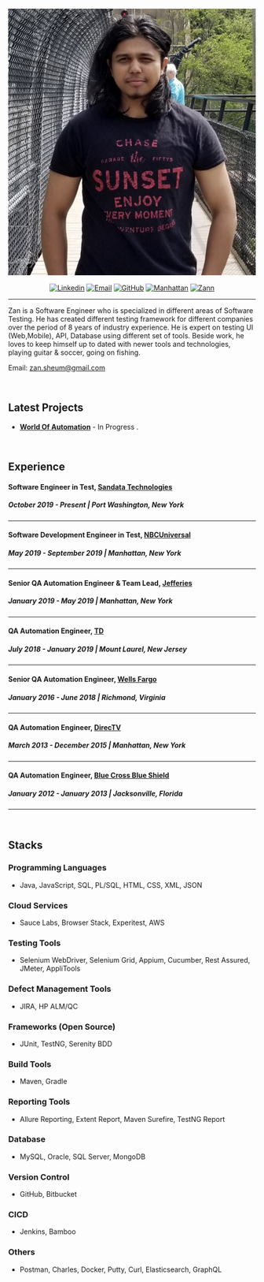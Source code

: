 
<p align="center"><img src="header.jpg"></p>

<p align="center">
  <a href="https://www.linkedin.com/in/zannatun-sheum/"><img src="https://img.shields.io/badge/Linkedin-500%2B-yellowgreen" alt="Linkedin"></a>
  <a href="mailto:zan.sheum@gmail.com"><img src="https://img.shields.io/badge/Email-zan.sheum%40gmail.com-blue" alt="Email"></a>
  <a href="https://github.com/Errr0rr404"><img src="https://img.shields.io/badge/GitHub-Errr0rr404-red" alt="GitHub"></a>
  <a href="https://goo.gl/maps/fqzXL5nKM5n1AGhX7"><img src="https://img.shields.io/badge/Location-Manhattan-green" alt="Manhattan"></a>
  <a href="https://stackoverflow.com/users/9985817/zann"><img src="https://img.shields.io/badge/Stack%20Overflow-Zann-yellow" alt="Zann"></a>

</p>

---

Zan is a Software Engineer who is specialized in different areas of Software Testing. He has created different testing framework for different companies over the period of 8 years of industry experience. He is expert on testing UI (Web,Mobile), API, Database using different set of tools. 
Beside work, he loves to keep himself up to dated with newer tools and technologies, playing guitar & soccer, going on fishing.

Email: zan.sheum@gmail.com

<br/>

## Latest Projects 

- [**World Of Automation**](https://github.com/Errr0rr404/world-of-automation) - In Progress .

<br/>

## Experience 

#### Software Engineer in Test, [Sandata Technologies](https://www.sandata.com/)
##### October 2019 - Present | Port Washington, New York

--- 

#### Software Development Engineer in Test, [NBCUniversal](http://www.nbcuniversal.com/)
##### May 2019 - September 2019 | Manhattan, New York

--- 

#### Senior QA Automation Engineer & Team Lead, [Jefferies](https://www.jefferies.com/)
##### January 2019 - May 2019 | Manhattan, New York

--- 

#### QA Automation Engineer, [TD](https://www.td.com/)
##### July 2018 - January 2019 | Mount Laurel, New Jersey

--- 

#### Senior QA Automation Engineer, [Wells Fargo](https://www.wellsfargo.com/)
##### January 2016 - June 2018 | Richmond, Virginia

--- 

#### QA Automation Engineer, [DirecTV](https://www.direcvt.com/)
##### March 2013 - December 2015 | Manhattan, New York

--- 

#### QA Automation Engineer, [Blue Cross Blue Shield](https://www.bcbs.com/)
##### January 2012 - January 2013 | Jacksonville, Florida

--- 
<br/>

## Stacks

### Programming Languages
- Java, JavaScript, SQL, PL/SQL, HTML, CSS, XML, JSON

### Cloud Services
- Sauce Labs, Browser Stack, Experitest, AWS

### Testing Tools
- Selenium WebDriver, Selenium Grid, Appium, Cucumber, Rest Assured, JMeter, AppliTools

### Defect Management Tools
- JIRA, HP ALM/QC

### Frameworks (Open Source)
- JUnit, TestNG, Serenity BDD

### Build Tools
- Maven, Gradle

### Reporting Tools
- Allure Reporting, Extent Report, Maven Surefire, TestNG Report

### Database
- MySQL, Oracle, SQL Server, MongoDB

### Version Control
- GitHub, Bitbucket

### CICD 
- Jenkins, Bamboo

### Others
- Postman, Charles, Docker, Putty, Curl, Elasticsearch, GraphQL

<br/>
